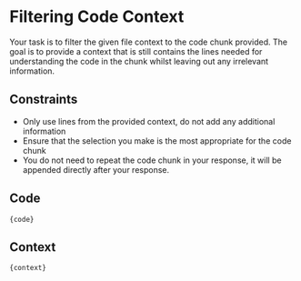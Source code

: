 # Filtering Code Context
Your task is to filter the given file context to the code chunk provided. The goal is to provide a context that is still contains the lines needed for understanding the code in the chunk whilst leaving out any irrelevant information.

## Constraints
  * Only use lines from the provided context, do not add any additional information
  * Ensure that the selection you make is the most appropriate for the code chunk
  * You do not need to repeat the code chunk in your response, it will be appended directly after your response.

## Code
```
{code}
```

## Context
```
{context}
```
